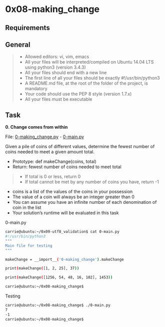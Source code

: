 # 0x08-making_change

## Requirements

## General

> - Allowed editors: vi, vim, emacs
> - All your files will be interpreted/compiled on Ubuntu 14.04 LTS using python3 (version 3.4.3)
> - All your files should end with a new line
> - The first line of all your files should be exactly #!/usr/bin/python3
> - A README.md file, at the root of the folder of the project, is mandatory
> - Your code should use the PEP 8 style (version 1.7.x)
> - All your files must be executable




## Task

**0. Change comes from within**

File: [0-making_change.py](0-making_change.py/) - [0-main.py](0-main.py/)

Given a pile of coins of different values, determine the fewest number of coins needed to meet a given amount total.

- Prototype: def makeChange(coins, total)
- Return: fewest number of coins needed to meet total
> - If total is 0 or less, return 0
> - If total cannot be met by any number of coins you have, return -1
- coins is a list of the values of the coins in your possession
- The value of a coin will always be an integer greater than 0
- You can assume you have an infinite number of each denomination of coin in the list
- Your solution’s runtime will be evaluated in this task

0-main.py

```sh
carrie@ubuntu:~/0x09-utf8_validation$ cat 0-main.py
#!/usr/bin/python3
"""
Main file for testing
"""

makeChange = __import__('0-making_change').makeChange

print(makeChange([1, 2, 25], 37))

print(makeChange([1256, 54, 48, 16, 102], 1453))

carrie@ubuntu:~/0x08-making_change$
```


Testing

```sh
carrie@ubuntu:~/0x08-making_change$ ./0-main.py
7
-1
carrie@ubuntu:~/0x08-making_change$


```